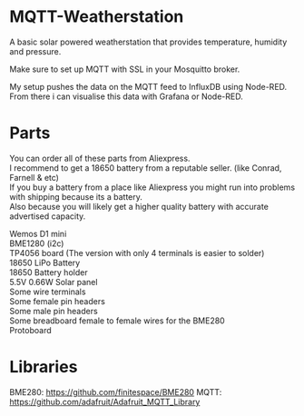 # MQTT-Weatherstation
A basic solar powered weatherstation that provides temperature, humidity and pressure.

Make sure to set up MQTT with SSL in your Mosquitto broker.

My setup pushes the data on the MQTT feed to InfluxDB using Node-RED.
From there i can visualise this data with Grafana or Node-RED.

# Parts
You can order all of these parts from Aliexpress.  
I recommend to get a 18650 battery from a reputable seller. (like Conrad, Farnell & etc)  
If you buy a battery from a place like Aliexpress you might run into problems with shipping because its a battery.  
Also because you will likely get a higher quality battery with accurate advertised capacity.  

Wemos D1 mini  
BME1280 (i2c)  
TP4056 board (The version with only 4 terminals is easier to solder)  
18650 LiPo Battery  
18650 Battery holder  
5.5V 0.66W Solar panel  
Some wire terminals  
Some female pin headers  
Some male pin headers  
Some breadboard female to female wires for the BME280  
Protoboard  

# Libraries
BME280: https://github.com/finitespace/BME280
MQTT: https://github.com/adafruit/Adafruit_MQTT_Library  
